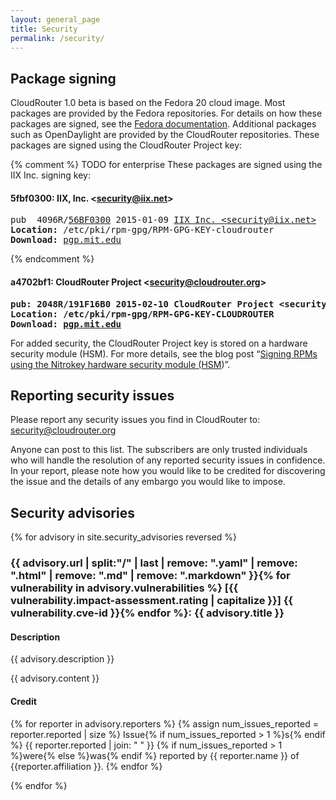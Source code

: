 ```yaml
---
layout: general_page
title: Security
permalink: /security/
---
```


## Package signing

CloudRouter 1.0 beta is based on the Fedora 20 cloud image. Most packages are provided by the Fedora repositories. For details on how these packages are signed, see the <a href="http://fedoraproject.org/wiki/Release_package_signing">Fedora documentation</a>. Additional packages such as OpenDaylight are provided by the CloudRouter repositories. These packages are signed using the CloudRouter Project key:

{% comment %}
TODO for enterprise
These packages are signed using the IIX Inc. signing key:
#### 5fbf0300: IIX, Inc. &lt;security@iix.net&gt;
<pre>pub  4096R/<a href="https://pgp.mit.edu/pks/lookup?op=get&amp;search=0xF77A405A56BF0300">56BF0300</a> 2015-01-09 <a href="https://pgp.mit.edu/pks/lookup?op=vindex&amp;search=0xF77A405A56BF0300">IIX Inc. &lt;security@iix.net&gt;</a>
<strong>Location:</strong> /etc/pki/rpm-gpg/RPM-GPG-KEY-cloudrouter 
<strong>Download:</strong> <a href="https://pgp.mit.edu/pks/lookup?op=vindex&amp;search=0xF77A405A56BF0300">pgp.mit.edu</a></pre>
{% endcomment %}

#### a4702bf1: CloudRouter Project &lt;security@cloudrouter.org&gt;
<pre><strong>pub: 2048R/191F16B0 2015-02-10 CloudRouter Project &lt;security@cloudrouter.org&gt;
Location:</strong> <strong>/etc/pki/rpm-gpg/RPM-GPG-KEY-CLOUDROUTER </strong>
<strong>Download: <a href="https://pgp.mit.edu/pks/lookup?op=get&amp;search=0x0A1E8B12191F16B0">pgp.mit.edu</a></strong></pre>

For added security, the CloudRouter Project key is stored on a hardware security module (HSM). For more details, see the blog post &#8220;<a title="Signing RPMs using the Nitrokey hardware security module (HSM)" href="/cloudrouter/releases/2015/02/10/signing-rpms-using-the-nitrokey-hardware-security-module-hsm.html">Signing RPMs using the Nitrokey hardware security module (HSM</a>)&#8221;.

## <span id="Reporting_security_issues" class="mw-headline">Reporting security issues</span>

Please report any security issues you find in CloudRouter to: <a href="mailto:security@cloudrouter.org">security@cloudrouter.org</a>

Anyone can post to this list. The subscribers are only trusted individuals who will handle the resolution of any reported security issues in confidence. In your report, please note how you would like to be credited for discovering the issue and the details of any embargo you would like to impose.

## <span id="Security_advisories" class="mw-headline">Security advisories</span>

{% for advisory in site.security_advisories reversed %}
### {{ advisory.url | split:"/" | last | remove: ".yaml" | remove: ".html" | remove: ".md" | remove: ".markdown" }}{% for vulnerability in advisory.vulnerabilities %} [{{ vulnerability.impact-assessment.rating | capitalize }}] {{ vulnerability.cve-id }}{% endfor %}: {{ advisory.title }}

#### Description
{{ advisory.description }}

{{ advisory.content }}

#### Credit
{% for reporter in advisory.reporters %}
{% assign num_issues_reported = reporter.reported | size %}
Issue{% if num_issues_reported > 1 %}s{% endif %} {{ reporter.reported | join: " " }} {% if num_issues_reported > 1 %}were{% else %}was{% endif %} reported by {{ reporter.name }} of {{reporter.affiliation }}.
{% endfor %}

{% endfor %}
